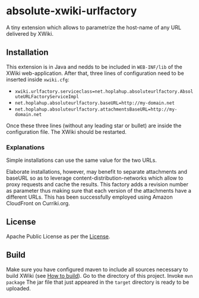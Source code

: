 # absolute-xwiki-urlfactory
A tiny extension which allows to parametrize the host-name of any URL delivered by XWiki.

## Installation
This extension is in Java and nedds to be included in `WEB-INF/lib` of the XWiki web-application.  After that, three lines of configuration need to be inserted inside `xwiki.cfg`:
* `xwiki.urlfactory.serviceclass=net.hoplahup.absoluteurlfactory.AbsoluteURLFactoryServiceImpl`
* `net.hoplahup.absoluteurlfactory.baseURL=http://my-domain.net`
* `net.hoplahup.absoluteurlfactory.attachmentsBaseURL=http://my-domain.net`

Once these  three lines (without any leading star or bullet) are inside the configuration file. The XWiki should be restarted.

### Explanations
Simple installations can use the same value for the two URLs.

Elaborate installations, however,  may benefit to separate attachments and baseURL so as to leverage content-distribution-networks which allow to proxy requests and cache the results. This factory adds a revision number as parameter thus making sure that each version of the attachments have a different URLs. This has been successfully employed using Amazon CloudFront on Curriki.org.


## License
Apache Public License as per the [License](LICENSE.txt).

## Build
Make sure you have configured maven to include all sources necessary to build XWiki (see [How to build](http://dev.xwiki.org/xwiki/bin/view/Community/Building)).
Go to the directory of this project.
Invoke `mvn package`
The jar file that just appeared in the `target` directory is ready to be uploaded.
